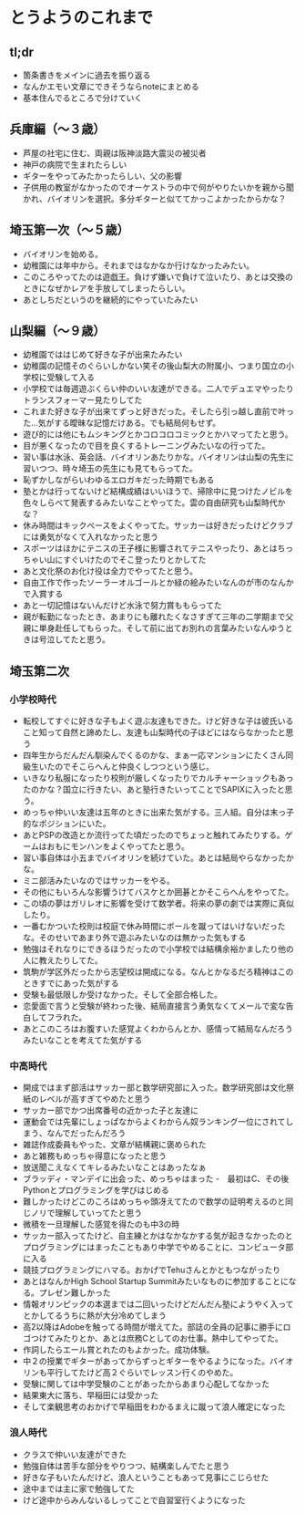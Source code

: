 # とうようのこれまで

## tl;dr

- 箇条書きをメインに過去を振り返る
- なんかエモい文章にできそうならnoteにまとめる
- 基本住んでるところで分けていく

## 兵庫編（〜３歳）

- 芦屋の社宅に住む、両親は阪神淡路大震災の被災者
- 神戸の病院で生まれたらしい
- ギターをやってみたかったらしい、父の影響
- 子供用の教室がなかったのでオーケストラの中で何がやりたいかを親から聞かれ、バイオリンを選択。多分ギターと似ててかっこよかったからかな？

## 埼玉第一次（〜５歳）

- バイオリンを始める。
- 幼稚園には年中から。それまではなかなか行けなかったみたい。
- このころやってたのは遊戯王。負けず嫌いで負けて泣いたり、あとは交換のときになぜかレアを手放してしまったらしい。
- あとしちだというのを継続的にやっていたみたい

## 山梨編（〜９歳）

- 幼稚園でははじめて好きな子が出来たみたい
- 幼稚園の記憶そのぐらいしかない笑その後山梨大の附属小、つまり国立の小学校に受験して入る
- 小学校では毎週遊ぶくらい仲のいい友達ができる。二人でデュエマやったりトランスフォーマー見たりしてた
- これまた好きな子が出来てずっと好きだった。そしたら引っ越し直前で叶った...気がする曖昧な記憶だけある。でも結局何もせず。
- 遊び的には他にもムシキングとかコロコロコミックとかハマってたと思う。
- 目が悪くなったので目を良くするトレーニングみたいなの行ってた。
- 習い事は水泳、英会話、バイオリンあたりかな。バイオリンは山梨の先生に習いつつ、時々埼玉の先生にも見てもらってた。
- 恥ずかしながらいわゆるエロガキだった時期でもある
- 塾とかは行ってないけど結構成績はいいほうで、掃除中に見つけたノビルを色々しらべて発表するみたいなことやってた。雲の自由研究も山梨時代かな？
- 休み時間はキックベースをよくやってた。サッカーは好きだったけどクラブには勇気がなくて入れなかったと思う
- スポーツはほかにテニスの王子様に影響されてテニスやったり、あとはちっちゃい山にすぐいけたのでそこ登ったりとかしてた
- あと文化祭のお化け役は全力でやってたと思う。
- 自由工作で作ったソーラーオルゴールとか緑の絵みたいなんのが市のなんかで入賞する
- あと一切記憶はないんだけど水泳で努力賞ももらってた
- 親が転勤になったとき、あまりにも離れたくなさすぎて三年の二学期まで父親に単身赴任してもらった。そして前に出てお別れの言葉みたいなんゆうときは号泣してたと思う。

## 埼玉第二次

### 小学校時代

- 転校してすぐに好きな子もよく遊ぶ友達もできた。けど好きな子は彼氏いること知って自然と諦めたし、友達も山梨時代の子ほどにはならなかったと思う
- 四年生からだんだん馴染んでくるのかな、まぁ一応マンションにたくさん同級生いたのでそこらへんと仲良くしつつという感じ。
- いきなり私服になったり校則が厳しくなったりでカルチャーショックもあったのかな？国立に行きたい、あと塾行きたいってことでSAPIXに入ったと思う。
- めっちゃ仲いい友達は五年のときに出来た気がする。三人組。自分は末っ子的なポジションにいた。
- あとPSPの改造とか流行ってた頃だったのでちょっと触れてみたりする。ゲームはおもにモンハンをよくやってたと思う。
- 習い事自体は小五までバイオリンを続けていた。あとは結局やらなかったかな。
- ミニ部活みたいなのではサッカーをやる。
- その他にもいろんな影響うけてバスケとか囲碁とかそこらへんをやってた。
- この頃の夢はガリレオに影響を受けて数学者。将来の夢の劇では実際に真似したり。
- 一番むかついた校則は校庭で休み時間にボールを蹴ってはいけないだったな。そのせいであまり外で遊ぶみたいなのは無かった気もする
- 勉強はそれなりにできるほうだったので小学校では結構余裕かましたり他の人に教えたりしてた。
- 筑駒が学区外だったから志望校は開成になる。なんとかなるだろ精神はこのときすでにあった気がする
- 受験も最低限しか受けなかった。そして全部合格した。
- 恋愛面で言うと受験が終わった後、結局直接言う勇気なくてメールで変な告白してフラれた。
- あとこのころはお腹すいた感覚よくわからんとか、感情って結局なんだろうみたいなことを考えてた気がする

### 中高時代

- 開成ではまず部活はサッカー部と数学研究部に入った。数学研究部は文化祭紙のレベルが高すぎてやめたと思う
- サッカー部でかつ出席番号の近かった子と友達に
- 運動会では先輩にしょっぱなからよくわからん奴ランキング一位にされてしまう、なんでだったんだろう
- 雑誌作成委員もやった、文章が結構親に褒められた
- あと雑務もめっちゃ得意になったと思う
- 放送聞こえなくてキレるみたいなことはあったなぁ
- ブラッディ・マンデイに出会った、めっちゃはまった
-　最初はC、その後Pythonとプログラミングを学びはじめる
- 難しかったけどこのころはめっちゃ頭冴えてたので数学の証明考えるのと同じノリで理解していってたと思う
- 微積を一旦理解した感覚を得たのも中3の時
- サッカー部入ってたけど、自主練とかはなかなかする気が起きなかったのとプログラミングにはまったこともあり中学でやめることに、コンピュータ部に入る
- 競技プログラミングにハマる。おかげでTehuさんとかともつながったり
- あとはなんかHigh School Startup Summitみたいなものに参加することになる。プレゼン難しかった
- 情報オリンピックの本選までは二回いったけどだんだん塾にようやく入ってとかしてるうちに熱が大分冷めてしまう
- 高2以降はAdobeを触ってる時間が増えてた。部誌の全員の記事に勝手にロゴつけてみたりとか、あとは庶務Cとしてのお仕事。熱中してやってた。
- 作詞したらエール賞とれたのもよかった。成功体験。
- 中２の授業でギターがあってからずっとギターをやるようになった。バイオリンも平行してたけど高２ぐらいでレッスン行くのやめた。
- 受験に関しては中学受験のことがあったからあまり心配してなかった
- 結果東大に落ち、早稲田には受かった
- そして楽観思考のおかげで早稲田をわかるまえに蹴って浪人確定になった

### 浪人時代

- クラスで仲いい友達ができた
- 勉強自体は苦手な部分をやりつつ、結構楽しんでたと思う
- 好きな子もいたんだけど、浪人ということもあって見事にこじらせた
- 途中までは主に家で勉強してた
- けど途中からみんないるしってことで自習室行くようになった
